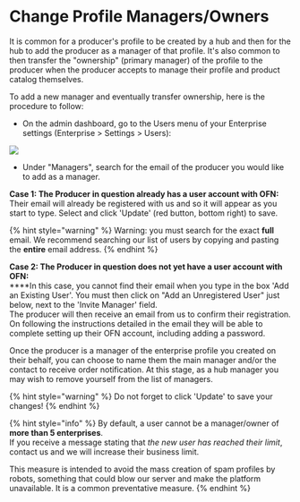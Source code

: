 # Change Profile Managers/Owners

It is common for a producer's profile to be created by a hub and then for the hub to add the producer as a manager of that profile. It's also common to then transfer the "ownership" (primary manager) of the profile to the producer when the producer accepts to manage their profile and product catalog themselves.&#x20;

To add a new manager and eventually transfer ownership, here is the procedure to follow:&#x20;

* On the admin dashboard, go to the Users menu of your Enterprise settings (Enterprise > Settings > Users):

![](../../.gitbook/assets/changeowner.jpg)

* Under "Managers", search for the email of the producer you would like to add as a manager.

**Case 1: The Producer in question already has a user account with OFN:** \
Their email will already be registered with us and so it will appear as you start to type. Select and click 'Update' (red button, bottom right) to save.

{% hint style="warning" %}
Warning: you must search for the exact **full** email. We recommend searching our list of users by copying and pasting the **entire** email address.
{% endhint %}

**Case 2: The Producer in question does not yet have a user account with OFN:**\
****In this case, you cannot find their email when you type in the box 'Add an Existing User'. You must then click on "Add an Unregistered User" just below, next to the 'Invite Manager' field. \
The producer will then receive an email from us to confirm their registration.  On following the instructions detailed in the email they will be able to complete setting up their OFN account, including adding a password.

Once the producer is a manager of the enterprise profile you created on their behalf, you can choose to name them the main manager and/or the contact to receive order notification.  At this stage, as a hub manager you may wish to remove yourself from the list of managers.&#x20;

{% hint style="warning" %}
Do not forget to click 'Update' to save your changes!
{% endhint %}

{% hint style="info" %}
By default, a user cannot be a manager/owner of **more than 5 enterprises**. \
If you receive a message stating that _the new user has reached their limit_, contact us and we will increase their business limit.&#x20;

This measure is intended to avoid the mass creation of spam profiles by robots, something that could blow our server and make the platform unavailable. It is a common preventative measure.
{% endhint %}
